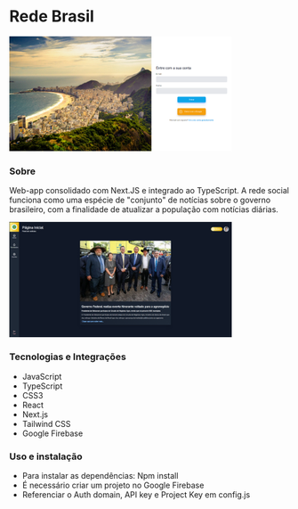 # Rede Brasil

<img src="assets/logo.png" alt="Logo" width="400px">

### Sobre
Web-app consolidado com Next.JS e integrado ao TypeScript. A rede social funciona como uma espécie de "conjunto" de notícias sobre o governo brasileiro, com a finalidade de atualizar a população com notícias diárias.

<img src="assets/exemplo.png" alt="Logo" width="400px">

### Tecnologias e Integrações
- JavaScript
- TypeScript
- CSS3
- React
- Next.js
- Tailwind CSS
- Google Firebase

### Uso e instalação
- Para instalar as dependências: Npm install
- É necessário criar um projeto no Google Firebase
- Referenciar o Auth domain, API key e Project Key em config.js 
